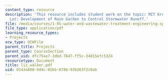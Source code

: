 ```yaml
---
content_type: resource
description: 'This resource includes student work on the topic: MIT Kresge Parking
  Lot: Development of Rain Garden to Control Stormwater Runoff.'
file: /media/courses/1-85-water-and-wastewater-treatment-engineering-spring-2006/0143e800949c02bb078b93b263f2c0ab_liz_walker.pdf
file_type: application/pdf
learning_resource_types:
- Projects
ocw_type: OCWFile
parent_title: Projects
parent_type: CourseSection
parent_uid: dfc75ae7-3dbd-7647-ff5c-34d15efc5324
resourcetype: Document
title: liz_walker.pdf
uid: 0143e800-949c-02bb-078b-93b263f2c0ab
---
```

